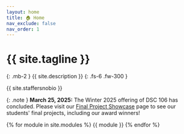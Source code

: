 ```yaml
---
layout: home
title: 🏠 Home
nav_exclude: false
nav_order: 1
---
```


# {{ site.tagline }}

{: .mb-2 }
{{ site.description }}
{: .fs-6 .fw-300 }

{{ site.staffersnobio }}

<!-- [Jump to the current week](#week-9-code-sklearn-code-pipelines-generalization-and-cross-validation){: .btn } -->

<!-- [Recordings](https://podcast.ucsd.edu/){: .btn .btn-blue } -->

{: .note }
**March 25, 2025:** The Winter 2025 offering of DSC 106 has
concluded. Please visit our [Final Project Showcase](showcase) page to see our
students' final projects, including our award winners!

{% for module in site.modules %}
{{ module }}
{% endfor %}

<!-- <center>
<iframe src="10-80-enrollment.html" scrolling="no" style="border:none;" seamless="seamless" height="480" width="100%">
</center> -->
